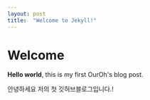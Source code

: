 ```yaml
---
layout: post
title:  "Welcome to Jekyll!"
---
```


# Welcome

**Hello world**, this is my first OurOh's blog post.

안녕하세요 저의 첫 깃허브블로그입니다.!
